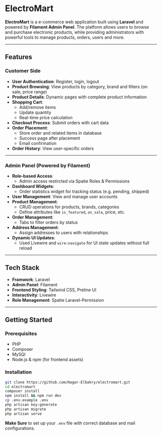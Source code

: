 # ElectroMart

**ElectroMart** is a e-commerce web application built using **Laravel** and powered by **Filament Admin Panel**. The platform allows users to browse and purchase electronic products, while providing administrators with powerful tools to manage products, orders, users and more.

---

## Features

### Customer Side
- **User Authentication**: Register, login, logout
- **Product Browsing**: View products by category, brand and filters (on sale, price range)
- **Product Details**: Dynamic pages with complete product information
- **Shopping  Cart**:
    - Add/remove items
    - Update quantity
    - Real-time price calculation
- **Checkout Process**: Submit orders with cart data
- **Order Placement**:
    - Store order and related items in database
    - Success page after placement
    - Email confirmation
- **Order History**: View user-specific orders

---

### Admin Panel (Powered by Filament)
- **Role-based Access**:
    - Admin access restircted via Spatie Roles & Permissions
- **Dashboard Widgets**:
    - Order statistics widget for tracking status (e.g. pending, shipped)
- **User Management**: View and manage user accounts
- **Product Management**:
    - CRUD operations for products, brands, categories
    - Define attributes like `is_featured`, `on_sale`, price, etc.
- **Order Management**:
    - Tabs to filter orders by status
- **Address Management**:
    - Assign addresses to users with relationships
- **Dynamic UI Updates**:
    - Used Livewire and `wire:navigate` for UI state updates without full reload
 
---

## Tech Stack

- **Framwork**: Laravel
- **Admin Panel**: Filament
- **Frontend Styling**: Tailwind CSS, Preline UI
- **Interactivity**: Livewire
- **Role Management**: Spatie Laravel-Permission

---

## Getting Started

### Prerequisites
- PHP
- Composer
- MySQl
- Node.js & npm (for frontend assets)

### Installation
```bash
git clone https://github.com/Hagar-Elbakry/electromart.git
cd electromart
composer install
npm install && npm run dev
cp .env.example .env
php artisan key:generate
php artisan migrate
php artisan serve
```
**Make Sure** to set up your `.env` file with correct database and mail configurations.
